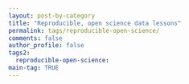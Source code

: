 ```yaml
---
layout: post-by-category
title: "Reproducible, open science data lessons"
permalink: tags/reproducible-open-science/
comments: false
author_profile: false
tags2:
  reproducible-open-science:
main-tag: TRUE
---
```

